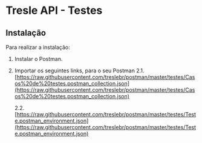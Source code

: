 
Tresle API - Testes
==============


Instalação
----------
Para realizar a instalação:

 1. Instalar o Postman.
 2. Importar os seguintes links, para o seu Postman
	 2.1. [https://raw.githubusercontent.com/treslebr/postman/master/testes/Casos%20de%20testes.postman_collection.json](https://raw.githubusercontent.com/treslebr/postman/master/testes/Casos%20de%20testes.postman_collection.json)
	 
	 2.2. [https://raw.githubusercontent.com/treslebr/postman/master/testes/Teste.postman_environment.json](https://raw.githubusercontent.com/treslebr/postman/master/testes/Teste.postman_environment.json)

